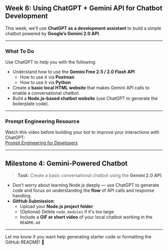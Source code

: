 ## Week 6: Using ChatGPT + Gemini API for Chatbot Development

This week, we’ll use **ChatGPT as a development assistant** to build a simple chatbot powered by **Google’s Gemini 2.0 API**.

---

###  What To Do

Use ChatGPT to help you with the following:

- Understand how to use the **Gemini Free 2.5 / 2.0 Flash API**
  - How to use it via **Postman**
  - How to use it via **Python**
- Create a **basic local HTML website** that makes Gemini API calls to enable a conversational chatbot.
- Build a **Node.js-based chatbot website** (use ChatGPT to generate the boilerplate code).

---

### Prompt Engineering Resource

Watch this video before building your bot to improve your interactions with ChatGPT:  
[Prompt Engineering for Developers](https://www.youtube.com/watch?v=_ZvnD73m40o)

---

## Milestone 4: Gemini-Powered Chatbot

> **Task**: Create a basic conversational chatbot using the **Gemini 2.0 API**.

- Don’t worry about learning Node.js deeply — use ChatGPT to generate code and focus on understanding the **flow** of API calls and response handling.
- **GitHub Submission**:
  - Upload your **Node.js project folder**
  - (Optional) Delete `node_modules` if it's too large
  - Include a **GIF or short video** of your local chatbot working in the `README.md`

---

Let me know if you want help generating starter code or formatting the GitHub README! 🚀
